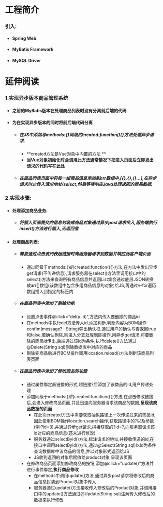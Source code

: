 # 工程简介

### 引入:

- #### Spring Web

- #### MyBatis Framework

- #### MySQL Driver

# 延伸阅读

### 1.实现异步版本商品管理系统

- #### 之前的MyBatis版本在处理商品列表时没有分离前后端的代码

- #### 为在实现异步版本的同时将前后端代码分离

  - ##### 在JS中添加与methods:{}同级的created:function(){}方法处理异步请求.

    - **created方法是Vue对象中内置的方法 **
    - **当Vue对象初始化时会调用此方法通常情况下把进入页面后立即发出请求的代码写在此处**

  - ##### 在商品列表页面中将每一组商品信息添加到arr数组中,[{},{},{}...],在异步请求时之传入请求地址/select,然后等待响应Java处理返回的商品数据.

### 2.实现步骤:

- #### 处理添加商品业务.

  - ##### 将插入页面提交的信息封装成商品对象通过异步post请求传入,服务端执行insert()方法进行插入,无返回值

- #### 处理商品列表:

  - ##### 需要通过点击该列表超链接时向服务器请求到数据并响应到客户端页面

    - 通过同级于methods:{}的created:function(){}方法,在方法中发出异步get请求(不传递信息),请求服务器在select()方法里调用接口中的select()方法来查询所有商品信息并返回List集合通过底层JSON转换成arr[]数组(该数组中包含多组商品信息的对象)给JS,再通过v-for遍历数组插入到指定的<td>标签内

  - ##### 在商品列表中添加了**删除**功能

    - 设置点击事件@click="del(p.id)",方法内传入要删除的商品id
    - 在methods中执行del方法传入id,添加判断,判断内容为BOM操作confim(message? : String)弹出确认框,通过用户的确认与否返回true和false,若确认删除,则进入分支处理删除操作,用异步get请求,将要删除的商品id传出,后端通过该id为条件,执行delete()方法通过@Delete(String sql)删除数据库中对应的商品
    - 删除完商品后进行BOM操作调用location.reload()方法刷新该商品列表页面

  - ##### 在商品列表中添加了**修改**商品的功能

    - 通过属性绑定超链接的形式,超链接?后添加了该商品的id,用户传递处理
    - 添加同级于methods:{}的created:function(){}方法,在点击修改链接后,会进入修改商品页面,并且迅速向服务器请求该商品的数据,**呈现该商品数据的页面**
      - 在此次created方法中需要获取抽象路径上一次传递过来的商品id,因此使用BOM操作location.search操作,获取路径中的?以及参数(例:?id=3),并通过异步get请求,拼接获取的?id=?,向服务器请求该id对应的商品信息(还未进行修改)
      - 服务器通过selectById()方法,标注请求的地址,并接收传递的id,在接口中调用selectById()方法,通过@Select(String sql)以id为条件查询数据库中该商品的信息,并以对象形式返回给JS
      - JS收到返回的对象后赋值给product对象,呈现该页面
    - 在修改商品页面添加修改商品的按钮,添加@click="update()"方法并进行事件绑定,**执行商品修改**
      - 在methods中调用update()方法,通过异步post请求将修改后的商品信息封装到Product对象中传入
      - 服务器通过update()方法接收传入修改后的Product对象,并调用接口中的update()方法通过@Update(String sql)注解传入修改后的数据来执行修改
